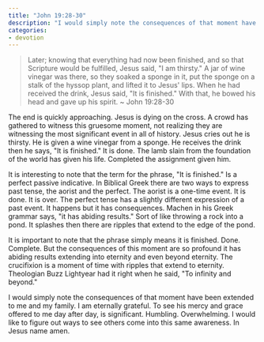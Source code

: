 ```yaml
---
title: "John 19:28-30"
description: "I would simply note the consequences of that moment have been extended to me and my family. I am eternally grateful. To see his mercy and grace offered to me day after day, is significant. Humbling. Overwhelming. I would like to figure out ways to see others come into this same awareness. In Jesus name amen."
categories:
- devotion
---
```

> Later; knowing that everything had now been finished, and so that Scripture would be fulfilled, Jesus said, "I am thirsty." A jar of wine vinegar was there, so they soaked a sponge in it, put the sponge on a stalk of the hyssop plant, and lifted it to Jesus' lips. When he had received the drink, Jesus said, "It is finished." With that, he bowed his head and gave up his spirit. ~ John 19:28-30  
<!--more-->  
The end is quickly approaching. Jesus is dying on the cross. A crowd has gathered to witness this gruesome moment, not realizing they are witnessing the most significant event in all of history. Jesus cries out he is thirsty. He is given a wine vinegar from a sponge. He receives the drink then he says, "It is finished." It is done. The lamb slain from the foundation of the world has given his life. Completed the assignment given him.

It is interesting to note that the term for the phrase, "It is finished." Is a perfect passive indicative. In Biblical Greek there are two ways to express past tense, the aorist and the perfect. The aorist is a one-time event. It is done. It is over. The perfect tense has a slightly different expression of a past event. It happens but it has consequences. Machen in his Greek grammar says, "it has abiding results." Sort of like throwing a rock into a pond. It splashes then there are ripples that extend to the edge of the pond.

It is important to note that the phrase simply means it is finished. Done. Complete. But the consequences of this moment are so profound it has abiding results extending into eternity and even beyond eternity. The crucifixion is a moment of time with ripples that extend to eternity. Theologian Buzz Lightyear had it right when he said, "To infinity and beyond."

I would simply note the consequences of that moment have been extended to me and my family. I am eternally grateful. To see his mercy and grace offered to me day after day, is significant. Humbling. Overwhelming. I would like to figure out ways to see others come into this same awareness. In Jesus name amen.
